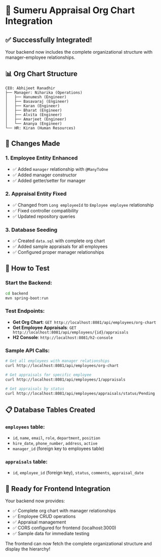 # 🏢 Sumeru Appraisal Org Chart Integration

## ✅ **Successfully Integrated!**

Your backend now includes the complete organizational structure with manager-employee relationships.

## 📊 **Org Chart Structure**

```
CEO: Abhijeet Ranadhir
├── Manager: Niharika (Operations)
│   ├── Hanumesh (Engineer)
│   ├── Basavaraj (Engineer)
│   ├── Karan (Engineer)
│   ├── Bharat (Engineer)
│   ├── Alvita (Engineer)
│   ├── Amarjeet (Engineer)
│   └── Ananya (Engineer)
└── HR: Kiran (Human Resources)
```

## 🔧 **Changes Made**

### 1. **Employee Entity Enhanced**
- ✅ Added `manager` relationship with `@ManyToOne`
- ✅ Added manager constructor
- ✅ Added getter/setter for manager

### 2. **Appraisal Entity Fixed**
- ✅ Changed from `Long employeeId` to `Employee employee` relationship
- ✅ Fixed controller compatibility
- ✅ Updated repository queries

### 3. **Database Seeding**
- ✅ Created `data.sql` with complete org chart
- ✅ Added sample appraisals for all employees
- ✅ Configured proper manager relationships

## 🚀 **How to Test**

### Start the Backend:
```bash
cd backend
mvn spring-boot:run
```

### Test Endpoints:
- **Get Org Chart**: `GET http://localhost:8081/api/employees/org-chart`
- **Get Employee Appraisals**: `GET http://localhost:8081/api/employees/{id}/appraisals`
- **H2 Console**: `http://localhost:8081/h2-console`

### Sample API Calls:
```bash
# Get all employees with manager relationships
curl http://localhost:8081/api/employees/org-chart

# Get appraisals for specific employee
curl http://localhost:8081/api/employees/1/appraisals

# Get appraisals by status
curl http://localhost:8081/api/employees/appraisals/status/Pending
```

## 📋 **Database Tables Created**

### `employees` table:
- `id`, `name`, `email`, `role`, `department`, `position`
- `hire_date`, `phone_number`, `address`, `active`
- `manager_id` (foreign key to employees table)

### `appraisals` table:
- `id`, `employee_id` (foreign key), `status`, `comments`, `appraisal_date`

## 🎯 **Ready for Frontend Integration**

Your backend now provides:
- ✅ Complete org chart with manager relationships
- ✅ Employee CRUD operations
- ✅ Appraisal management
- ✅ CORS configured for frontend (localhost:3000)
- ✅ Sample data for immediate testing

The frontend can now fetch the complete organizational structure and display the hierarchy!
